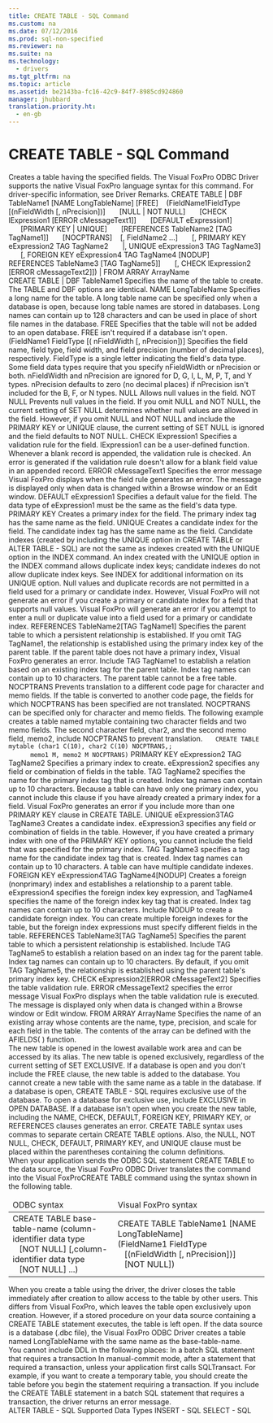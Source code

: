 ```yaml
---
title: CREATE TABLE - SQL Command
ms.custom: na
ms.date: 07/12/2016
ms.prod: sql-non-specified
ms.reviewer: na
ms.suite: na
ms.technology: 
  - drivers
ms.tgt_pltfrm: na
ms.topic: article
ms.assetid: be2143ba-fc16-42c9-84f7-8985cd924860
manager: jhubbard
translation.priority.ht: 
  - en-gb
---
```

# CREATE TABLE - SQL Command
<?xml version="1.0" encoding="utf-8"?>
<developerReferenceWithSyntaxDocument xmlns="http://ddue.schemas.microsoft.com/authoring/2003/5" xmlns:xlink="http://www.w3.org/1999/xlink" xmlns:xsi="http://www.w3.org/2001/XMLSchema-instance" xsi:schemaLocation="http://ddue.schemas.microsoft.com/authoring/2003/5 http://dduestorage.blob.core.windows.net/ddueschema/developer.xsd">
  <introduction>
    <para>Creates a table having the specified fields.</para>
    <para>The Visual FoxPro ODBC Driver supports the native Visual FoxPro language syntax for this command. For driver-specific information, see <legacyBold>Driver Remarks</legacyBold>.</para>
  </introduction>
  <syntaxSection>
    <legacySyntax>
CREATE TABLE | DBF <parameterReference>TableName1</parameterReference> [NAME <parameterReference>LongTableName</parameterReference>] [FREE]
   (<parameterReference>FieldName1FieldType </parameterReference>[(<parameterReference>nFieldWidth </parameterReference>[, <parameterReference>nPrecision</parameterReference>])]
      [NULL | NOT NULL] 
      [CHECK <parameterReference>lExpression1</parameterReference> [ERROR <parameterReference>cMessageText1</parameterReference>]]
      [DEFAULT <parameterReference>eExpression1</parameterReference>]
      [PRIMARY KEY | UNIQUE]
      [REFERENCES <parameterReference>TableName2</parameterReference> [TAG <parameterReference>TagName1</parameterReference>]]
      [NOCPTRANS]
   [, <parameterReference>FieldName2</parameterReference> ...]
      [, PRIMARY KEY <parameterReference>eExpression2</parameterReference> TAG <parameterReference>TagName2</parameterReference>
      |, UNIQUE <parameterReference>eExpression3</parameterReference> TAG <parameterReference>TagName3</parameterReference>]
      [, FOREIGN KEY <parameterReference>eExpression4</parameterReference> TAG <parameterReference>TagName4</parameterReference> [NODUP]
            REFERENCES <parameterReference>TableName3</parameterReference> [TAG <parameterReference>TagName5</parameterReference>]]
      [, CHECK <parameterReference>lExpression2</parameterReference> [ERROR <parameterReference>cMessageText2</parameterReference>]])
| FROM ARRAY <parameterReference>ArrayName</parameterReference></legacySyntax>
  </syntaxSection>
  <section>
    <title>Arguments</title>
    <content>
      <definitionTable>
        <definedTerm>CREATE TABLE | DBF <legacyItalic>TableName1</legacyItalic></definedTerm>
        <definition>
          <para>Specifies the name of the table to create. The TABLE and DBF options are identical.</para>
        </definition>
        <definedTerm>NAME <legacyItalic>LongTableName</legacyItalic></definedTerm>
        <definition>
          <para>Specifies a long name for the table. A long table name can be specified only when a database is open, because long table names are stored in databases.</para>
          <para>Long names can contain up to 128 characters and can be used in place of short file names in the database. </para>
        </definition>
        <definedTerm>FREE </definedTerm>
        <definition>
          <para>Specifies that the table will not be added to an open database. FREE isn't required if a database isn't open.</para>
        </definition>
        <definedTerm> <legacyItalic>(FieldName1 FieldType </legacyItalic>[( <legacyItalic>nFieldWidth </legacyItalic>[, <legacyItalic>nPrecision</legacyItalic>])] </definedTerm>
        <definition>
          <para>Specifies the field name, field type, field width, and field precision (number of decimal places), respectively.</para>
          <para>             <legacyItalic>FieldType</legacyItalic> is a single letter indicating the field's <legacyLink xlink:href="50b733dc-679a-4b10-bc5d-98bb474dead2">data type</legacyLink>. Some field data types require that you specify <legacyItalic>nFieldWidth </legacyItalic>or <legacyItalic>nPrecision</legacyItalic> or both.   </para>
          <para>             <legacyItalic>nFieldWidth </legacyItalic>and <legacyItalic>nPrecision</legacyItalic> are ignored for D, G, I, L, M, P, T, and Y types. <legacyItalic>nPrecision</legacyItalic> defaults to zero (no decimal places) if <legacyItalic>nPrecision</legacyItalic> isn't included for the B, F, or N types. </para>
        </definition>
        <definedTerm>NULL </definedTerm>
        <definition>
          <para>Allows null values in the field.</para>
        </definition>
        <definedTerm>NOT NULL </definedTerm>
        <definition>
          <para>Prevents null values in the field.</para>
          <para>If you omit NULL and NOT NULL, the current setting of SET NULL determines whether null values are allowed in the field. However, if you omit NULL and NOT NULL and include the PRIMARY KEY or UNIQUE clause, the current setting of SET NULL is ignored and the field defaults to NOT NULL. </para>
        </definition>
        <definedTerm>CHECK <legacyItalic>lExpression1</legacyItalic></definedTerm>
        <definition>
          <para>Specifies a validation rule for the field. <legacyItalic>lExpression1</legacyItalic> can be a user-defined function. Whenever a blank record is appended, the validation rule is checked. An error is generated if the validation rule doesn't allow for a blank field value in an appended record.</para>
        </definition>
        <definedTerm>ERROR <legacyItalic>cMessageText1</legacyItalic></definedTerm>
        <definition>
          <para>Specifies the error message Visual FoxPro displays when the field rule generates an error. The message is displayed only when data is changed within a Browse window or an Edit window.</para>
        </definition>
        <definedTerm>DEFAULT <legacyItalic>eExpression1</legacyItalic></definedTerm>
        <definition>
          <para>Specifies a default value for the field. The data type of <legacyItalic>eExpression1 </legacyItalic>must be the same as the field's data type.</para>
        </definition>
        <definedTerm>PRIMARY KEY </definedTerm>
        <definition>
          <para>Creates a primary index for the field. The primary index tag has the same name as the field.</para>
        </definition>
        <definedTerm>UNIQUE </definedTerm>
        <definition>
          <para>Creates a candidate index for the field. The candidate index tag has the same name as the field.</para>
          <alert class="note">
            <para>Candidate indexes (created by including the UNIQUE option in CREATE TABLE or ALTER TABLE - SQL) are not the same as indexes created with the UNIQUE option in the INDEX command. An index created with the UNIQUE option in the INDEX command allows duplicate index keys; candidate indexes do not allow duplicate index keys. See <legacyLink xlink:href="694e8cf5-2f69-4001-9c1e-b735a4da3aff">INDEX</legacyLink> for additional information on its UNIQUE option.</para>
          </alert>
          <para>Null values and duplicate records are not permitted in a field used for a primary or candidate index. However, Visual FoxPro will not generate an error if you create a primary or candidate index for a field that supports null values. Visual FoxPro will generate an error if you attempt to enter a null or duplicate value into a field used for a primary or candidate index. </para>
        </definition>
        <definedTerm>REFERENCES <legacyItalic>TableName2</legacyItalic>[TAG <legacyItalic>TagName1</legacyItalic>] </definedTerm>
        <definition>
          <para>Specifies the parent table to which a persistent relationship is established. If you omit TAG <legacyItalic>TagName1</legacyItalic>, the relationship is established using the primary index key of the parent table. If the parent table does not have a primary index, Visual FoxPro generates an error.</para>
          <para>Include TAG <legacyItalic>TagName1</legacyItalic> to establish a relation based on an existing index tag for the parent table. Index tag names can contain up to 10 characters.   </para>
          <para>The parent table cannot be a free table. </para>
        </definition>
        <definedTerm>NOCPTRANS </definedTerm>
        <definition>
          <para>Prevents translation to a different code page for character and memo fields. If the table is converted to another code page, the fields for which NOCPTRANS has been specified are not translated. NOCPTRANS can be specified only for character and memo fields.</para>
          <para>The following example creates a table named mytable containing two character fields and two memo fields. The second character field, char2, and the second memo field, memo2, include NOCPTRANS to prevent translation.   </para>
          <code>   CREATE TABLE mytable (char1 C(10), char2 C(10) NOCPTRANS,;
      memo1 M, memo2 M NOCPTRANS)</code>
        </definition>
        <definedTerm>PRIMARY KEY <legacyItalic>eExpression2 </legacyItalic>TAG <legacyItalic>TagName2</legacyItalic></definedTerm>
        <definition>
          <para>Specifies a primary index to create. <legacyItalic>eExpression2</legacyItalic> specifies any field or combination of fields in the table. TAG <legacyItalic>TagName2 s</legacyItalic>pecifies the name for the primary index tag that is created. Index tag names can contain up to 10 characters.</para>
          <para>Because a table can have only one primary index, you cannot include this clause if you have already created a primary index for a field. Visual FoxPro generates an error if you include more than one PRIMARY KEY clause in CREATE TABLE. </para>
        </definition>
        <definedTerm>UNIQUE <legacyItalic>eExpression3</legacyItalic>TAG <legacyItalic>TagName3</legacyItalic></definedTerm>
        <definition>
          <para>Creates a candidate index. <legacyItalic>eExpression3</legacyItalic> specifies any field or combination of fields in the table. However, if you have created a primary index with one of the PRIMARY KEY options, you cannot include the field that was specified for the primary index. TAG <legacyItalic>TagName3 s</legacyItalic>pecifies a tag name for the candidate index tag that is created. Index tag names can contain up to 10 characters.</para>
          <para>A table can have multiple candidate indexes. </para>
        </definition>
        <definedTerm>FOREIGN KEY <legacyItalic>eExpression4</legacyItalic>TAG <legacyItalic>TagName4</legacyItalic>[NODUP] </definedTerm>
        <definition>
          <para>Creates a foreign (nonprimary) index and establishes a relationship to a parent table. <legacyItalic>eExpression4</legacyItalic> specifies the foreign index key expression, and <legacyItalic>TagName4</legacyItalic> specifies the name of the foreign index key tag that is created<legacyItalic>.</legacyItalic> Index tag names can contain up to 10 characters. Include NODUP to create a candidate foreign index.</para>
          <para>You can create multiple foreign indexes for the table, but the foreign index expressions must specify different fields in the table. </para>
        </definition>
        <definedTerm>REFERENCES <legacyItalic>TableName3</legacyItalic>[TAG <legacyItalic>TagName5</legacyItalic>] </definedTerm>
        <definition>
          <para>Specifies the parent table to which a persistent relationship is established. Include TAG <legacyItalic>TagName5</legacyItalic> to establish a relation based on an index tag for the parent table. Index tag names can contain up to 10 characters. By default, if you omit TAG <legacyItalic>TagName5,</legacyItalic> the relationship is established using the parent table's primary index key.</para>
        </definition>
        <definedTerm>CHECK <legacyItalic>eExpression2</legacyItalic>[ERROR <legacyItalic>cMessageText2</legacyItalic>] </definedTerm>
        <definition>
          <para>Specifies the table validation rule. ERROR <legacyItalic>cMessageText2</legacyItalic> specifies the error message Visual FoxPro displays when the table validation rule is executed. The message is displayed only when data is changed within a Browse window or Edit window.</para>
        </definition>
        <definedTerm>FROM ARRAY <legacyItalic>ArrayName</legacyItalic></definedTerm>
        <definition>
          <para>Specifies the name of an existing array whose contents are the name, type, precision, and scale for each field in the table. The contents of the array can be defined with the <legacyBold>AFIELDS</legacyBold>( ) function.</para>
        </definition>
      </definitionTable>
    </content>
  </section>
  <languageReferenceRemarks>
    <content>
      <para>The new table is opened in the lowest available work area and can be accessed by its alias. The new table is opened exclusively, regardless of the current setting of SET EXCLUSIVE.</para>
      <para>If a database is open and you don't include the FREE clause, the new table is added to the database. You cannot create a new table with the same name as a table in the database.</para>
      <para>If a database is open, CREATE TABLE - SQL requires exclusive use of the database. To open a database for exclusive use, include EXCLUSIVE in OPEN DATABASE.</para>
      <para>If a database isn't open when you create the new table, including the NAME, CHECK, DEFAULT, FOREIGN KEY, PRIMARY KEY, or REFERENCES clauses generates an error.</para>
      <alert class="note">
        <para>CREATE TABLE syntax uses commas to separate certain CREATE TABLE options. Also, the NULL, NOT NULL, CHECK, DEFAULT, PRIMARY KEY, and UNIQUE clause must be placed within the parentheses containing the column definitions.</para>
      </alert>
    </content>
  </languageReferenceRemarks>
  <section>
    <title>Driver Remarks</title>
    <content>
      <para>When your application sends the ODBC SQL statement CREATE TABLE to the data source, the Visual FoxPro ODBC Driver translates the command into the Visual FoxProCREATE TABLE command using the syntax shown in the following table.</para>
      <table xmlns:caps="http://schemas.microsoft.com/build/caps/2013/11">
        <thead>
          <tr>
            <TD>
              <para>ODBC syntax</para>
            </TD>
            <TD>
              <para>Visual FoxPro syntax</para>
            </TD>
          </tr>
        </thead>
        <tbody>
          <tr>
            <TD>
              <para>CREATE TABLE <legacyItalic>base-table-name</legacyItalic> </para>
              <para>(<legacyItalic>column-identifier data type</legacyItalic> </para>
              <para>   [NOT NULL] </para>
              <para>[,<legacyItalic>column-identifier data type</legacyItalic> </para>
              <para>   [NOT NULL] ...)</para>
            </TD>
            <TD>
              <para>CREATE TABLE <legacyItalic>TableName1</legacyItalic> [NAME <legacyItalic>LongTableName</legacyItalic>] </para>
              <para>(<legacyItalic>FieldName1</legacyItalic> <legacyItalic>FieldType</legacyItalic>  </para>
              <para>   [(<legacyItalic>nFieldWidth</legacyItalic> [, <legacyItalic>nPrecision</legacyItalic>])] </para>
              <para>   [NOT NULL])</para>
            </TD>
          </tr>
        </tbody>
      </table>
      <para>When you create a table using the driver, the driver closes the table immediately after creation to allow access to the table by other users. This differs from Visual FoxPro, which leaves the table open exclusively upon creation. However, if a stored procedure on your data source containing a CREATE TABLE statement executes, the table is left open.</para>
      <para>If the data source is a database (.dbc file), the Visual FoxPro ODBC Driver creates a table named <legacyItalic>LongTableName</legacyItalic> with the same name as the <legacyItalic>base-table-name</legacyItalic>.</para>
    </content>
    <sections>
      <section>
        <title>Using Data Definition Language (DDL)</title>
        <content>
          <para>You cannot include DDL in the following places:  </para>
          <list class="bullet">
            <listItem>
              <para>In a batch SQL statement that requires a transaction</para>
            </listItem>
            <listItem>
              <para>In manual-commit mode, after a statement that required a transaction, unless your application first calls <legacyBold>SQLTransact</legacyBold>.</para>
            </listItem>
          </list>
          <para>For example, if you want to create a temporary table, you should create the table before you begin the statement requiring a transaction. If you include the CREATE TABLE statement in a batch SQL statement that requires a transaction, the driver returns an error message.</para>
        </content>
      </section>
    </sections>
  </section>
  <relatedTopics>
<link xlink:href="3a01a291-f4d9-43bc-a725-5a95546ff364">ALTER TABLE - SQL</link>
<link xlink:href="ab529cc6-d157-4b35-b6f9-6ffd09af098c">Supported Data Types</link>
<link xlink:href="9b648198-349f-46f6-b869-13d129945971">INSERT - SQL</link>
<link xlink:href="2149c3ca-3a71-446d-8d53-3d056e2f301a">SELECT - SQL</link>
</relatedTopics>
</developerReferenceWithSyntaxDocument>